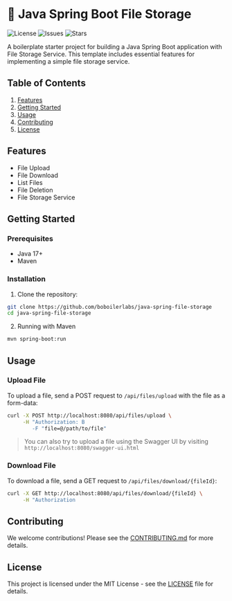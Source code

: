 # 🚀 Java Spring Boot File Storage

![License](https://img.shields.io/github/license/boilerlabs/java-spring-file-storage)
![Issues](https://img.shields.io/github/issues/boilerlabs/java-spring-file-storage)
![Stars](https://img.shields.io/github/stars/boilerlabs/java-spring-file-storage)

A boilerplate starter project for building a Java Spring Boot application with File Storage Service. This template includes essential features for implementing a simple file storage service.

## Table of Contents
1. [Features](#features)
2. [Getting Started](#getting-started)
3. [Usage](#usage)
4. [Contributing](#contributing)
5. [License](#license)

## Features
- File Upload
- File Download
- List Files
- File Deletion
- File Storage Service

## Getting Started

### Prerequisites
- Java 17+
- Maven

### Installation
1. Clone the repository:

```bash
git clone https://github.com/boboilerlabs/java-spring-file-storage
cd java-spring-file-storage
```

2. Running with Maven
```bash
mvn spring-boot:run
```

## Usage

### Upload File
To upload a file, send a POST request to `/api/files/upload` with the file as a form-data:

```bash
curl -X POST http://localhost:8080/api/files/upload \
     -H "Authorization: B
        -F "file=@/path/to/file"
```

> You can also try to upload a file using the Swagger UI by visiting `http://localhost:8080/swagger-ui.html`

### Download File

To download a file, send a GET request to `/api/files/download/{fileId}`:

```bash
curl -X GET http://localhost:8080/api/files/download/{fileId} \
     -H "Authorization
```

## Contributing
We welcome contributions! Please see the [CONTRIBUTING.md](./CONTRIBUTING.md) for more details.

## License
This project is licensed under the MIT License - see the [LICENSE](./LICENSE) file for details.